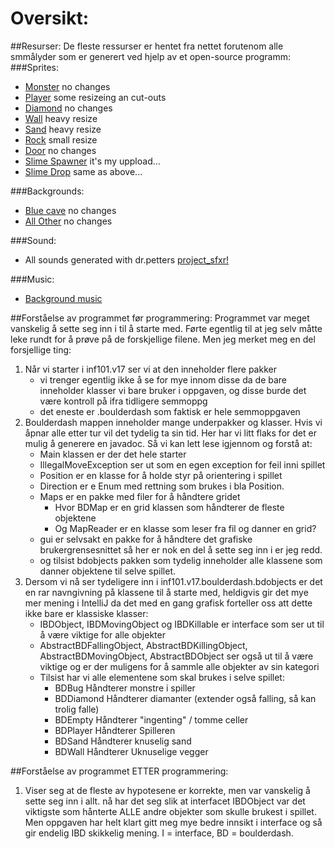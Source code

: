 # Oversikt:
##Resurser:
De fleste ressurser er hentet fra nettet forutenom alle smmålyder som er generert ved hjelp
av et open-source programm:
###Sprites:
* <a href='http://opengameart.org/content/10-basic-rpg-enemies'>Monster</a> no changes
* <a href='http://opengameart.org/content/business-of-rage-characeter-beatemup-2d'>Player</a> some resizeing an cut-outs
* <a href='http://opengameart.org/content/gem-icons'>Diamond</a> no changes
* <a href='http://opengameart.org/content/metalstone-textures'>Wall</a> heavy resize
* <a href='http://opengameart.org/content/hand-painted-texture-sandstone'>Sand</a> heavy resize
* <a href='http://opengameart.org/content/forest-scene-items-animated-slimeexp-orbs'>Rock</a> small resize
* <a href='http://opengameart.org/content/basic-map-32x32-by-silver-iv'>Door</a> no changes
* <a href='http://opengameart.org/content/slime-1'>Slime Spawner</a> it's my uppload...
* <a href='http://opengameart.org/content/slime-1'>Slime Drop</a> same as above...

###Backgrounds:
* <a href='http://opengameart.org/content/seamless-cave-background'>Blue cave</a> no changes
* <a href='http://opengameart.org/content/backgrounds-0'>All Other</a> no changes

###Sound:
* All sounds generated with dr.petters <a href='http://www.drpetter.se/project_sfxr.html'>project_sfxr!</a>

###Music:
* <a href='http://opengameart.org/content/spelunkers-anthem-cave-theme'>Background music</a>

##Forståelse av programmet før programmering:
Programmet var meget vanskelig å sette seg inn i til å starte med. Førte egentlig til at jeg selv
måtte leke rundt for å prøve på de forskjellige filene. Men jeg merket meg en del forsjellige ting:
1) Når vi starter i inf101.v17 ser vi at den inneholder flere pakker
    * vi trenger egentlig ikke å se for mye innom disse da de bare inneholder klasser vi
    bare bruker i oppgaven, og disse burde det være kontroll på ifra tidligere semmoppg
    * det eneste er .boulderdash som faktisk er hele semmoppgaven
2) Boulderdash mappen inneholder mange underpakker og klasser. Hvis vi åpnar alle etter tur
vil det tydelig ta sin tid. Her har vi litt flaks for det er mulig å generere en javadoc.
Så vi kan lett lese igjennom og forstå at:
    * Main klassen er der det hele starter
    * IllegalMoveException ser ut som en egen exception for feil inni spillet
    * Position er en klasse for å holde styr på orientering i spillet
    * Direction er e Enum med rettning som brukes i bla Position.
    * Maps er en pakke med filer for å håndtere gridet
        * Hvor BDMap er en grid klassen som håndterer de fleste objektene
        * Og MapReader er en klasse som leser fra fil og danner en grid?
    * gui er selvsakt en pakke for å håndtere det grafiske brukergrensesnittet så her er nok
    en del å sette seg inn i er jeg redd.
    * og tilsist bdobjects pakken som tydelig inneholder alle klassene som danner objektene til selve
    spillet.
3) Dersom vi nå ser tydeligere inn i inf101.v17.boulderdash.bdobjects er det en rar navngivning på
klassene til å starte med, heldigvis gir det mye mer mening i IntelliJ da det med en gang grafisk
forteller oss att dette ikke bare er klassiske klasser:
    * IBDObject, IBDMovingObject og IBDKillable er interface som ser ut til å være viktige for alle objekter
    * AbstractBDFallingObject, AbstractBDKillingObject, AbstractBDMovingObject, AbstractBDObject ser også
    ut til å være viktige og er der muligens for å sammle alle objekter av sin kategori
    * Tilsist har vi alle elementene som skal brukes i selve spillet:
        * BDBug         Håndterer monstre i spiller
        * BDDiamond     Håndterer diamanter (extender også falling, så kan trolig falle)
        * BDEmpty       Håndterer "ingenting" / tomme celler
        * BDPlayer      Håndterer Spilleren
        * BDSand        Håndterer knuselig sand
        * BDWall        Håndterer Uknuselige vegger
        
##Forståelse av programmet ETTER programmering:
1) Viser seg at de fleste av hypotesene er korrekte, men var vanskelig å sette seg inn i allt.
nå har det seg slik at interfacet IBDObject var det viktigste som hånterte ALLE andre objekter
som skulle brukest i spillet. Men oppgaven har helt klart gitt meg mye bedre innsikt i interface
og så gir endelig IBD skikkelig mening. I = interface, BD = boulderdash.